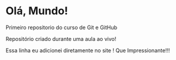 # Olá, Mundo!
 Primeiro repositorio do curso de Git e GitHub

Repositório criado durante uma aula ao vivo!

Essa linha eu adicionei diretamente no site ! Que Impressionante!!!
